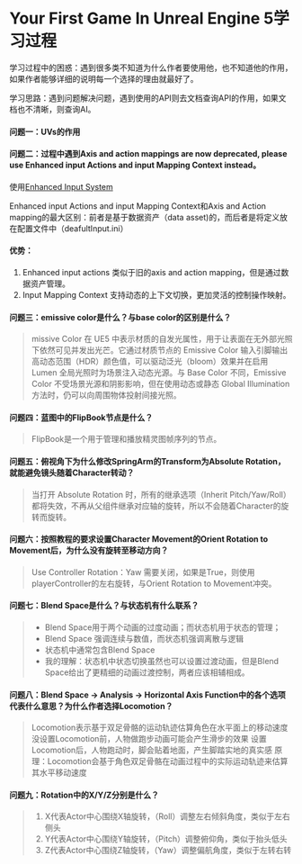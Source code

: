 # Your First Game In Unreal Engine 5学习过程

学习过程中的困惑：遇到很多类不知道为什么作者要使用他，也不知道他的作用，如果作者能够详细的说明每一个选择的理由就最好了。

学习思路：遇到问题解决问题，遇到使用的API则去文档查询API的作用，如果文档也不清晰，则查询AI。

#### 问题一：UVs的作用


#### 问题二：过程中遇到Axis and action mappings are now deprecated, please use Enhanced input Actions and input Mapping Context instead。

使用[Enhanced Input System](https://www.bilibili.com/video/BV1GEypYKERz/?spm_id_from=333.337.search-card.all.click&vd_source=16b822060153afb61a028379bf440fe8)

Enhanced input Actions and input Mapping Context和Axis and Action mapping的最大区别：前者是基于数据资产（data asset)的，而后者是将定义放在配置文件中（deafultInput.ini）

#### 优势：
1. Enhanced input actions 类似于旧的axis and action mapping，但是通过数据资产管理。
2. Input Mapping Context 支持动态的上下文切换，更加灵活的控制操作映射。


#### 问题三：emissive color是什么？与base color的区别是什么？

> missive Color 在 UE5 中表示材质的自发光属性，用于让表面在无外部光照下依然可见并发出光芒。它通过材质节点的 Emissive Color 输入引脚输出高动态范围（HDR）颜色值，可以驱动泛光（bloom）效果并在启用 Lumen 全局光照时为场景注入动态光源。与 Base Color 不同，Emissive Color 不受场景光源和阴影影响，但在使用动态或静态 Global Illumination 方法时，仍可以向周围物体投射间接光照。

#### 问题四：蓝图中的FlipBook节点是什么？

> FlipBook是一个用于管理和播放精灵图帧序列的节点。

#### 问题五：俯视角下为什么修改SpringArm的Transform为Absolute Rotation，就能避免镜头随着Character转动？

> 当打开 Absolute Rotation 时，所有的继承选项（Inherit Pitch/Yaw/Roll）都将失效，不再从父组件继承对应轴的旋转，所以不会随着Character的旋转而旋转。

#### 问题六：按照教程的要求设置Character Movement的Orient Rotation to Movement后，为什么没有旋转至移动方向？

> Use Controller Rotation：Yaw 需要关闭，如果是True，则使用playerController的左右旋转，与Orient Rotation to Movement冲突。

#### 问题七：Blend Space是什么？与状态机有什么联系？
> - Blend Space用于两个动画的过度动画；而状态机用于状态的管理；
> - Blend Space 强调连续与数值，而状态机强调离散与逻辑
> - 状态机中通常包含Blend Space
> - 我的理解：状态机中状态切换虽然也可以设置过渡动画，但是Blend Space给出了更精细的动画过渡控制，两者应该相辅相成。

#### 问题八：Blend Space -> Analysis -> Horizontal Axis Function中的各个选项代表什么意思？为什么作者选择Locomotion？
> Locomotion表示基于双足骨骼的运动轨迹估算角色在水平面上的移动速度
> 没设置Locomotion前，人物做跑步动画可能会产生滑步的效果
> 设置Locomotion后，人物跑动时，脚会贴着地面，产生脚踏实地的真实感
> 原理：Locomotion会基于角色双足骨骼在动画过程中的实际运动轨迹来估算其水平移动速度

#### 问题九：Rotation中的X/Y/Z分别是什么？
> 1. X代表Actor中心围绕X轴旋转，（Roll）调整左右倾斜角度，类似于左右侧头
> 2. Y代表Actor中心围绕Y轴旋转，（Pitch）调整俯仰角，类似于抬头低头
> 3. Z代表Actor中心围绕Z轴旋转，（Yaw）调整偏航角度，类似于左转右转





